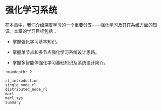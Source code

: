 # 强化学习系统

在本章中，我们介绍深度学习的一个重要分支——强化学习及其在系统方面的知识。本章的学习目标包括：

- 掌握强化学习基本知识。

- 掌握单节点和多节点强化学习系统设计思路。

- 掌握多智能体强化学习基础知识及系统设计简介。

```toc
:maxdepth: 2

rl_introduction
single_node_rl
distributed_node_rl
marl
marl_sys
summary
```

